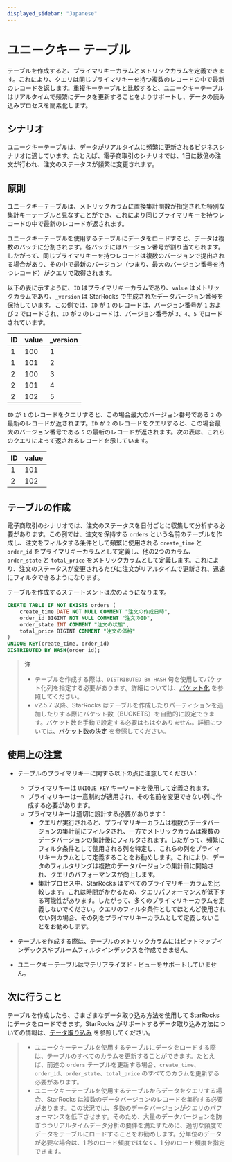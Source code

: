 ```yaml
---
displayed_sidebar: "Japanese"
---
```


# ユニークキー テーブル

テーブルを作成すると、プライマリキーカラムとメトリックカラムを定義できます。これにより、クエリは同じプライマリキーを持つ複数のレコードの中で最新のレコードを返します。重複キーテーブルと比較すると、ユニークキーテーブルはリアルタイムで頻繁にデータを更新することをよりサポートし、データの読み込みプロセスを簡素化します。

## シナリオ

ユニークキーテーブルは、データがリアルタイムに頻繁に更新されるビジネスシナリオに適しています。たとえば、電子商取引のシナリオでは、1日に数億の注文が行われ、注文のステータスが頻繁に変更されます。

## 原則

ユニークキーテーブルは、メトリックカラムに置換集計関数が指定された特別な集計キーテーブルと見なすことができ、これにより同じプライマリキーを持つレコードの中で最新のレコードが返されます。

ユニークキーテーブルを使用するテーブルにデータをロードすると、データは複数のバッチに分割されます。各バッチにはバージョン番号が割り当てられます。したがって、同じプライマリキーを持つレコードは複数のバージョンで提出される場合があり、その中で最新のバージョン（つまり、最大のバージョン番号を持つレコード）がクエリで取得されます。

以下の表に示すように、`ID` はプライマリキーカラムであり、`value` はメトリックカラムであり、`_version` は StarRocks で生成されたデータバージョン番号を保持しています。この例では、`ID` が `1` のレコードは、バージョン番号が `1` および `2` でロードされ、`ID` が `2` のレコードは、バージョン番号が `3`、`4`、`5` でロードされています。

| ID   | value | _version |
| ---- | ----- | -------- |
| 1    | 100   | 1        |
| 1    | 101   | 2        |
| 2    | 100   | 3        |
| 2    | 101   | 4        |
| 2    | 102   | 5        |

`ID` が `1` のレコードをクエリすると、この場合最大のバージョン番号である `2` の最新のレコードが返されます。`ID` が `2` のレコードをクエリすると、この場合最大のバージョン番号である `5` の最新のレコードが返されます。次の表は、これらのクエリによって返されるレコードを示しています。

| ID   | value |
| ---- | ----- |
| 1    | 101   |
| 2    | 102   |

## テーブルの作成

電子商取引のシナリオでは、注文のステータスを日付ごとに収集して分析する必要があります。この例では、注文を保持する `orders` という名前のテーブルを作成し、注文をフィルタする条件として頻繁に使用される `create_time` と `order_id` をプライマリキーカラムとして定義し、他の2つのカラム、`order_state` と `total_price` をメトリックカラムとして定義します。これにより、注文のステータスが変更されるたびに注文がリアルタイムで更新され、迅速にフィルタできるようになります。

テーブルを作成するステートメントは次のようになります。

```SQL
CREATE TABLE IF NOT EXISTS orders (
    create_time DATE NOT NULL COMMENT "注文の作成日時",
    order_id BIGINT NOT NULL COMMENT "注文のID",
    order_state INT COMMENT "注文の状態",
    total_price BIGINT COMMENT "注文の価格"
)
UNIQUE KEY(create_time, order_id)
DISTRIBUTED BY HASH(order_id);
```

> **注**
>
> - テーブルを作成する際は、`DISTRIBUTED BY HASH` 句を使用してバケット化列を指定する必要があります。詳細については、[バケット化](../Data_distribution.md#design-partitioning-and-bucketing-rules) を参照してください。
> - v2.5.7 以降、StarRocks はテーブルを作成したりパーティションを追加したりする際にバケット数（BUCKETS）を自動的に設定できます。バケット数を手動で設定する必要はもはやありません。詳細については、[バケット数の決定](../Data_distribution.md#determine-the-number-of-buckets) を参照してください。

## 使用上の注意

- テーブルのプライマリキーに関する以下の点に注意してください：

  - プライマリキーは `UNIQUE KEY` キーワードを使用して定義されます。
  - プライマリキーは一意制約が適用され、その名前を変更できない列に作成する必要があります。
  - プライマリキーは適切に設計する必要があります：
    - クエリが実行されると、プライマリキーカラムは複数のデータバージョンの集計前にフィルタされ、一方でメトリックカラムは複数のデータバージョンの集計後にフィルタされます。したがって、頻繁にフィルタ条件として使用される列を特定し、これらの列をプライマリキーカラムとして定義することをお勧めします。これにより、データのフィルタリングは複数のデータバージョンの集計前に開始され、クエリのパフォーマンスが向上します。
    - 集計プロセス中、StarRocks はすべてのプライマリキーカラムを比較します。これは時間がかかるため、クエリパフォーマンスが低下する可能性があります。したがって、多くのプライマリキーカラムを定義しないでください。クエリのフィルタ条件としてほとんど使用されない列の場合、その列をプライマリキーカラムとして定義しないことをお勧めします。

- テーブルを作成する際は、テーブルのメトリックカラムにはビットマップインデックスやブルームフィルタインデックスを作成できません。

- ユニークキーテーブルはマテリアライズド・ビューをサポートしていません。

## 次に行うこと

テーブルを作成したら、さまざまなデータ取り込み方法を使用して StarRocks にデータをロードできます。StarRocks がサポートするデータ取り込み方法についての情報は、[データ取り込み](../../loading/Loading_intro.md) を参照してください。

> - ユニークキーテーブルを使用するテーブルにデータをロードする際は、テーブルのすべてのカラムを更新することができます。たとえば、前述の `orders` テーブルを更新する場合、`create_time`、`order_id`、`order_state`、`total_price` のすべてのカラムを更新する必要があります。
> - ユニークキーテーブルを使用するテーブルからデータをクエリする場合、StarRocks は複数のデータバージョンのレコードを集約する必要があります。この状況では、多数のデータバージョンがクエリのパフォーマンスを低下させます。そのため、大量のデータバージョンを防ぎつつリアルタイムデータ分析の要件を満たすために、適切な頻度でデータをテーブルにロードすることをお勧めします。分単位のデータが必要な場合は、1 秒のロード頻度ではなく、1 分のロード頻度を指定できます。